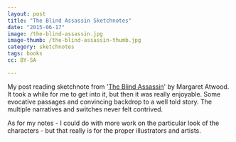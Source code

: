 ```yaml
---
layout: post
title: "The Blind Assassin Sketchnotes"
date: "2015-06-17"
image: /the-blind-assassin.jpg
image-thumb: /the-blind-assassin-thumb.jpg
category: sketchnotes
tags: books
cc: BY-SA

---
```


My post reading sketchnote from '[The Blind Assassin](http://www.amazon.co.uk/Blind-Assassin-Margaret-Atwood/dp/1860498809/ref=sr_1_1?ie=UTF8&qid=1434564789&sr=8-1&keywords=the+blind+assassin)' by Margaret Atwood. It took a while for me to get into it, but then it was really enjoyable. Some evocative passages and convincing backdrop to a well told story. The multiple narratives and switches never felt contrived.

As for my notes - I could do with more work on the particular look of the characters - but that really is for the proper illustrators and artists.
